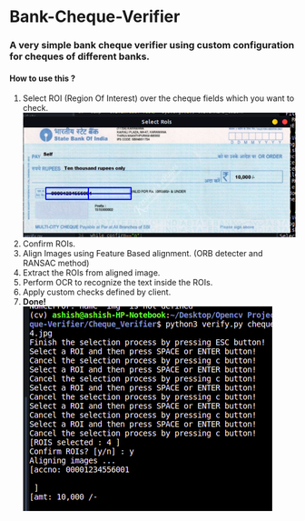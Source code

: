 # Bank-Cheque-Verifier

### A very simple bank cheque verifier using custom configuration for cheques of different banks.

#### How to use this ?
1. Select ROI (Region Of Interest) over the cheque fields which you want to check.
    ![alt text](https://github.com/ashish1sasmal/Bank-Cheque-Verifier/blob/master/Cheque_Verifier/Outputs/output1.png)  
2. Confirm ROIs.
3. Align Images using Feature Based alignment. (ORB detecter and RANSAC method)
4. Extract the ROIs from aligned image.
5. Perform OCR to recognize the text inside the ROIs.
6. Apply custom checks defined by client.
7. <b>Done!</b><br>
    ![alt text](https://github.com/ashish1sasmal/Bank-Cheque-Verifier/blob/master/Cheque_Verifier/Outputs/output2.png)  
